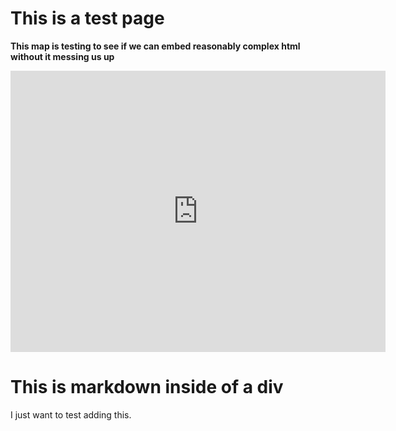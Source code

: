 <!-- pagetitle:This is just a test page -->
<!-- layout:page.php -->
# This is a test page

**This map is testing to see if we can embed reasonably complex html without it messing us up**

<iframe style="border: 0;" src="https://www.google.com/maps/embed?pb=!1m18!1m12!1m3!1d3302.677925686387!2d-117.86255778434405!3d34.128994221127925!2m3!1f0!2f0!3f0!3m2!1i1024!2i768!4f13.1!3m3!1m2!1s0x80c326247b431d3f%3A0xeb787c5e4c129756!2sGlendora+Window+%26+Screen!5e0!3m2!1sen!2sus!4v1547411723041" width="600" height="450" frameborder="0" allowfullscreen="allowfullscreen"></iframe>

<div class="stuff">

# This is markdown inside of a div

</div>

I just want to test adding this.
